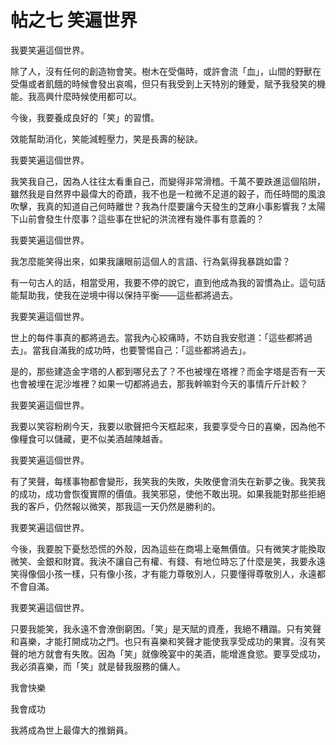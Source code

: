 # 帖之七 笑遍世界
我要笑遍這個世界。

除了人，沒有任何的創造物會笑。樹木在受傷時，或許會流「血」，山間的野獸在受傷或者飢餓的時候會發出哀鳴，但只有我受到上天特別的鍾愛，賦予我發笑的機能。我高興什麼時候使用都可以。

今後，我要養成良好的「笑」的習慣。

效能幫助消化，笑能減輕壓力，笑是長壽的秘訣。

我要笑遍這個世界。

我笑我自己，因為人往往太看重自己，而變得非常滑稽。千萬不要跌進這個陷阱，雖然我是自然界中最偉大的奇蹟，我不也是一粒微不足道的穀子，而任時間的風浪吹擊，我真的知道自己何時離世？我為什麼要讓今天發生的芝麻小事影響我？太陽下山前會發生什麼事？這些事在世紀的洪流裡有幾件事有意義的？

我要笑遍這個世界。

我怎麼能笑得出來，如果我讓眼前這個人的言語、行為氣得我暴跳如雷？

有一句古人的話，相當受用，我要不停的說它，直到他成為我的習慣為止。這句話能幫助我，使我在逆境中得以保持平衡——這些都將過去。

我要笑遍這個世界。

世上的每件事真的都將過去。當我內心絞痛時，不妨自我安慰道：「這些都將過去」。當我自滿我的成功時，也要警惕自己：「這些都將過去」。

是的，那些建造金字塔的人都到哪兒去了？不也被埋在塔裡？而金字塔是否有一天也會被埋在泥沙堆裡？如果一切都將過去，那我幹嘛對今天的事情斤斤計較？

我要笑遍這個世界。

我要以笑容粉刷今天，我要以歌聲把今天框起來，我要享受今日的喜樂，因為他不像糧食可以儲藏，更不似美酒越陳越香。

我要笑遍這個世界。

有了笑聲，每樣事物都會變形，我笑我的失敗，失敗便會消失在新夢之後。我笑我的成功，成功會恢復實際的價值。我笑邪惡，使他不敢出現。如果我能對那些拒絕我的客戶，仍然報以微笑，那我這一天仍然是勝利的。

我要笑遍這個世界。

今後，我要脫下憂愁恐慌的外殼，因為這些在商場上毫無價值。只有微笑才能換取微笑、金銀和財寶。我決不讓自己有權、有錢、有地位時忘了什麼是笑，我要永遠笑得像個小孩一樣，只有像小孩，才有能力尊敬別人，只要懂得尊敬別人，永遠都不會自滿。

我要笑遍這個世界。

只要我能笑，我永遠不會潦倒窮困。「笑」是天賦的資產，我絕不糟蹋。只有笑聲和喜樂，才能打開成功之門。也只有喜樂和笑聲才能使我享受成功的果實。沒有笑聲的地方就會有失敗。因為「笑」就像晚宴中的美酒，能增進食慾。要享受成功，我必須喜樂，而「笑」就是替我服務的傭人。

我會快樂

我會成功

我將成為世上最偉大的推銷員。
